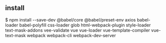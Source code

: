 ## install
$ npm install --save-dev @babel/core @babel/preset-env axios babel-loader babel-polyfill css-loader glob html-webpack-plugin style-loader text-mask-addons vee-validate vue vue-loader vue-template-compiler vue-text-mask webpack webpack-cli webpack-dev-server